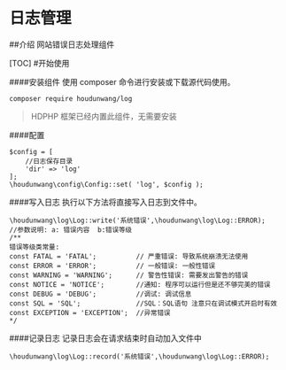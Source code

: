 # 日志管理

##介绍
网站错误日志处理组件

[TOC]
#开始使用

####安装组件
使用 composer 命令进行安装或下载源代码使用。
```
composer require houdunwang/log
```
> HDPHP 框架已经内置此组件，无需要安装

####配置
```
$config = [
    //日志保存目录
	'dir' => 'log'
];
\houdunwang\config\Config::set( 'log', $config );
```

####写入日志
执行以下方法将直接写入日志到文件中。

```
\houdunwang\log\Log::write('系统错误',\houdunwang\log\Log::ERROR);
//参数说明: a: 错误内容  b:错误等级
/**
错误等级类常量:
const FATAL = 'FATAL';          // 严重错误: 导致系统崩溃无法使用
const ERROR = 'ERROR';          // 一般错误: 一般性错误
const WARNING = 'WARNING';      // 警告性错误: 需要发出警告的错误
const NOTICE = 'NOTICE';        //通知: 程序可以运行但是还不够完美的错误
const DEBUG = 'DEBUG';          //调试: 调试信息
const SQL = 'SQL';              //SQL：SQL语句 注意只在调试模式开启时有效
const EXCEPTION = 'EXCEPTION';  //异常错误
*/
```

####记录日志
记录日志会在请求结束时自动加入文件中
```
\houdunwang\log\Log::record('系统错误',\houdunwang\log\Log::ERROR);
```